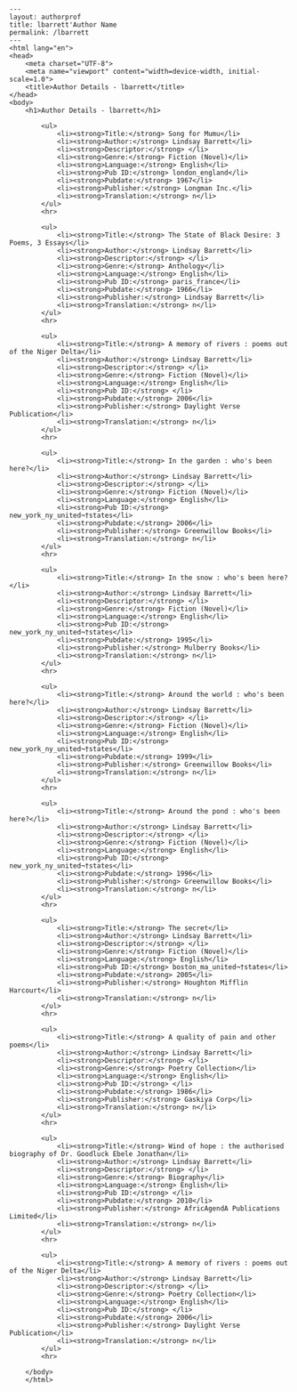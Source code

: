 
    ---
    layout: authorprof
    title: lbarrett'Author Name 
    permalink: /lbarrett
    ---
    <html lang="en">
    <head>
        <meta charset="UTF-8">
        <meta name="viewport" content="width=device-width, initial-scale=1.0">
        <title>Author Details - lbarrett</title>
    </head>
    <body>
        <h1>Author Details - lbarrett</h1>
        
            <ul>
                <li><strong>Title:</strong> Song for Mumu</li>
                <li><strong>Author:</strong> Lindsay Barrett</li>
                <li><strong>Descriptor:</strong> </li>
                <li><strong>Genre:</strong> Fiction (Novel)</li>
                <li><strong>Language:</strong> English</li>
                <li><strong>Pub ID:</strong> london_england</li>
                <li><strong>Pubdate:</strong> 1967</li>
                <li><strong>Publisher:</strong> Longman Inc.</li>
                <li><strong>Translation:</strong> n</li>
            </ul>
            <hr>
            
            <ul>
                <li><strong>Title:</strong> The State of Black Desire: 3 Poems, 3 Essays</li>
                <li><strong>Author:</strong> Lindsay Barrett</li>
                <li><strong>Descriptor:</strong> </li>
                <li><strong>Genre:</strong> Anthology</li>
                <li><strong>Language:</strong> English</li>
                <li><strong>Pub ID:</strong> paris_france</li>
                <li><strong>Pubdate:</strong> 1966</li>
                <li><strong>Publisher:</strong> Lindsay Barrett</li>
                <li><strong>Translation:</strong> n</li>
            </ul>
            <hr>
            
            <ul>
                <li><strong>Title:</strong> A memory of rivers : poems out of the Niger Delta</li>
                <li><strong>Author:</strong> Lindsay Barrett</li>
                <li><strong>Descriptor:</strong> </li>
                <li><strong>Genre:</strong> Fiction (Novel)</li>
                <li><strong>Language:</strong> English</li>
                <li><strong>Pub ID:</strong> </li>
                <li><strong>Pubdate:</strong> 2006</li>
                <li><strong>Publisher:</strong> Daylight Verse Publication</li>
                <li><strong>Translation:</strong> n</li>
            </ul>
            <hr>
            
            <ul>
                <li><strong>Title:</strong> In the garden : who's been here?</li>
                <li><strong>Author:</strong> Lindsay Barrett</li>
                <li><strong>Descriptor:</strong> </li>
                <li><strong>Genre:</strong> Fiction (Novel)</li>
                <li><strong>Language:</strong> English</li>
                <li><strong>Pub ID:</strong> new_york_ny_united¬†states</li>
                <li><strong>Pubdate:</strong> 2006</li>
                <li><strong>Publisher:</strong> Greenwillow Books</li>
                <li><strong>Translation:</strong> n</li>
            </ul>
            <hr>
            
            <ul>
                <li><strong>Title:</strong> In the snow : who's been here?</li>
                <li><strong>Author:</strong> Lindsay Barrett</li>
                <li><strong>Descriptor:</strong> </li>
                <li><strong>Genre:</strong> Fiction (Novel)</li>
                <li><strong>Language:</strong> English</li>
                <li><strong>Pub ID:</strong> new_york_ny_united¬†states</li>
                <li><strong>Pubdate:</strong> 1995</li>
                <li><strong>Publisher:</strong> Mulberry Books</li>
                <li><strong>Translation:</strong> n</li>
            </ul>
            <hr>
            
            <ul>
                <li><strong>Title:</strong> Around the world : who's been here?</li>
                <li><strong>Author:</strong> Lindsay Barrett</li>
                <li><strong>Descriptor:</strong> </li>
                <li><strong>Genre:</strong> Fiction (Novel)</li>
                <li><strong>Language:</strong> English</li>
                <li><strong>Pub ID:</strong> new_york_ny_united¬†states</li>
                <li><strong>Pubdate:</strong> 1999</li>
                <li><strong>Publisher:</strong> Greenwillow Books</li>
                <li><strong>Translation:</strong> n</li>
            </ul>
            <hr>
            
            <ul>
                <li><strong>Title:</strong> Around the pond : who's been here?</li>
                <li><strong>Author:</strong> Lindsay Barrett</li>
                <li><strong>Descriptor:</strong> </li>
                <li><strong>Genre:</strong> Fiction (Novel)</li>
                <li><strong>Language:</strong> English</li>
                <li><strong>Pub ID:</strong> new_york_ny_united¬†states</li>
                <li><strong>Pubdate:</strong> 1996</li>
                <li><strong>Publisher:</strong> Greenwillow Books</li>
                <li><strong>Translation:</strong> n</li>
            </ul>
            <hr>
            
            <ul>
                <li><strong>Title:</strong> The secret</li>
                <li><strong>Author:</strong> Lindsay Barrett</li>
                <li><strong>Descriptor:</strong> </li>
                <li><strong>Genre:</strong> Fiction (Novel)</li>
                <li><strong>Language:</strong> English</li>
                <li><strong>Pub ID:</strong> boston_ma_united¬†states</li>
                <li><strong>Pubdate:</strong> 2005</li>
                <li><strong>Publisher:</strong> Houghton Mifflin Harcourt</li>
                <li><strong>Translation:</strong> n</li>
            </ul>
            <hr>
            
            <ul>
                <li><strong>Title:</strong> A quality of pain and other poems</li>
                <li><strong>Author:</strong> Lindsay Barrett</li>
                <li><strong>Descriptor:</strong> </li>
                <li><strong>Genre:</strong> Poetry Collection</li>
                <li><strong>Language:</strong> English</li>
                <li><strong>Pub ID:</strong> </li>
                <li><strong>Pubdate:</strong> 1986</li>
                <li><strong>Publisher:</strong> Gaskiya Corp</li>
                <li><strong>Translation:</strong> n</li>
            </ul>
            <hr>
            
            <ul>
                <li><strong>Title:</strong> Wind of hope : the authorised biography of Dr. Goodluck Ebele Jonathan</li>
                <li><strong>Author:</strong> Lindsay Barrett</li>
                <li><strong>Descriptor:</strong> </li>
                <li><strong>Genre:</strong> Biography</li>
                <li><strong>Language:</strong> English</li>
                <li><strong>Pub ID:</strong> </li>
                <li><strong>Pubdate:</strong> 2010</li>
                <li><strong>Publisher:</strong> AfricAgendA Publications Limited</li>
                <li><strong>Translation:</strong> n</li>
            </ul>
            <hr>
            
            <ul>
                <li><strong>Title:</strong> A memory of rivers : poems out of the Niger Delta</li>
                <li><strong>Author:</strong> Lindsay Barrett</li>
                <li><strong>Descriptor:</strong> </li>
                <li><strong>Genre:</strong> Poetry Collection</li>
                <li><strong>Language:</strong> English</li>
                <li><strong>Pub ID:</strong> </li>
                <li><strong>Pubdate:</strong> 2006</li>
                <li><strong>Publisher:</strong> Daylight Verse Publication</li>
                <li><strong>Translation:</strong> n</li>
            </ul>
            <hr>
            
        </body>
        </html>
        